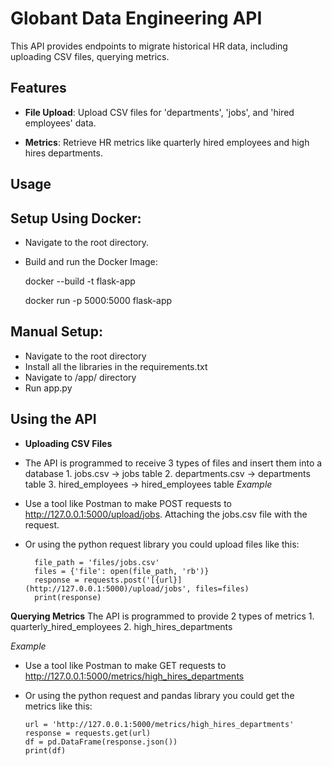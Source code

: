 # Globant Data Engineering API

This API provides endpoints to migrate historical HR data, including uploading CSV files, querying metrics.

## Features

- **File Upload**: Upload CSV files for 'departments', 'jobs', and 'hired employees' data.

- **Metrics**: Retrieve HR metrics like quarterly hired employees and high hires departments.

## Usage
## Setup Using Docker:

- Navigate to the root directory.

- Build and run the Docker Image:

   docker --build -t flask-app
   
   docker run -p 5000:5000 flask-app
## Manual Setup:
 - Navigate to the root directory
 - Install all the libraries in the requirements.txt
 - Navigate to /app/ directory
 - Run app.py

## Using the API
- **Uploading CSV Files**
- The API is programmed to receive 3 types of files and insert them into a database
        1. jobs.csv -> jobs table
        2. departments.csv -> departments table
        3. hired_employees -> hired_employees table
  *Example*
- Use a tool like Postman to make POST requests to http://127.0.0.1:5000/upload/jobs. Attaching the jobs.csv file with the request.
- Or using the python request library you could upload files like this:
  
        file_path = 'files/jobs.csv'
        files = {'file': open(file_path, 'rb')}
        response = requests.post('[{url}](http://127.0.0.1:5000)/upload/jobs', files=files)
        print(response)

**Querying Metrics**
 The API is programmed to provide 2 types of metrics
        1. quarterly_hired_employees
        2. high_hires_departments
        
 *Example*
- Use a tool like Postman to make GET requests to http://127.0.0.1:5000/metrics/high_hires_departments
- Or using the python request and pandas library you could get the metrics like this:
  
      url = 'http://127.0.0.1:5000/metrics/high_hires_departments'
      response = requests.get(url)
      df = pd.DataFrame(response.json())
      print(df)
